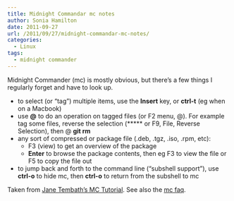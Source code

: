 ```yaml
---
title: Midnight Commandar mc notes
author: Sonia Hamilton
date: 2011-09-27
url: /2011/09/27/midnight-commandar-mc-notes/
categories:
  - Linux
tags:
  - midnight commander
---
```

Midnight Commander (mc) is mostly obvious, but there&#8217;s a few things I regularly forget and have to look up.

<!--more-->

  * to select (or &#8220;tag&#8221;) multiple items, use the **Insert** key, or **ctrl-t** (eg when on a Macbook)
  * use **@** to do an operation on tagged files (or F2 menu, @). For example tag some files, reverse the selection (***** or F9, File, Reverse Selection), then @ **git rm**
  * any sort of compressed or package file (.deb, .tgz, .iso, .rpm, etc): 
      * F3 (view) to get an overview of the package
      * **Enter** to browse the package contents, then eg F3 to view the file or F5 to copy the file out
  * to jump back and forth to the command line (&#8220;subshell support&#8221;), use **ctrl-o** to hide mc, then **ctrl-o** to return from the subshell to mc

Taken from [Jane Tembath&#8217;s MC Tutorial][1]. See also the [mc faq][2].

 [1]: http://www.trembath.co.za/mctutorial.html
 [2]: https://www.midnight-commander.org/wiki/doc/faq
